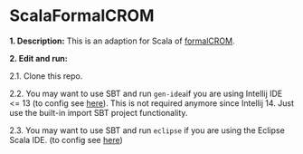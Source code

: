ScalaFormalCROM
===============

**1. Description:**
This is an adaption for Scala of [formalCROM][formalCROM].

**2. Edit and run:**

2.1. Clone this repo.

2.2. You may want to use SBT and run ```gen-idea```if you are using Intellij IDE <= 13 (to config see [here][sbt-gen-idea]). This is not required anymore since Intellij 14. Just use the built-in import SBT project functionality.

2.3. You may want to use SBT and run ```eclipse``` if you are using the Eclipse Scala IDE. (to config see [here][gen-eclipse])

[sbt-gen-idea]: https://github.com/mpeltonen/sbt-idea
[gen-eclipse]: https://github.com/typesafehub/sbteclipse
[formalCROM]: https://github.com/Eden-06/formalCROM

